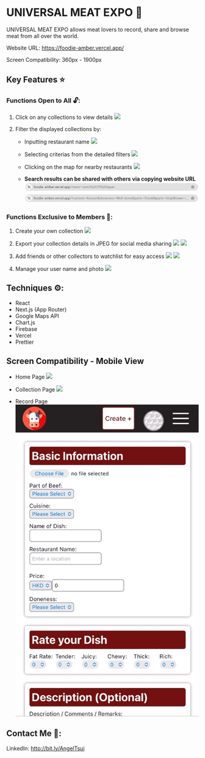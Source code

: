 # UNIVERSAL MEAT EXPO 🥩

UNIVERSAL MEAT EXPO allows meat lovers to record, share and browse meat from all over the world.

Website URL: https://foodie-amber.vercel.app/

Screen Compatibility: 360px - 1900px

## Key Features ⭐

### Functions Open to All 🔓:

1. Click on any collections to view details
   <img src="public\README\HomePage.gif">

2. Filter the displayed collections by:

   - Inputting restaurant name
     <img src="public\README\NameSearch.gif">
   - Selecting criterias from the detailed filters
     <img src="public\README\Filter.gif">

   - Clicking on the map for nearby restaurants
     <img src="public\README\MapSearch.gif">

   - **Search results can be shared with others via copying website URL**
     <img src="public\README\NameSearchQS.png">
     <img src="public\README\FilterQS.png">

### Functions Exclusive to Members 🔐:

1. Create your own collection
   <img src="public\README\CreateCollection.gif">

2. Export your collection details in JPEG for social media sharing
   <img src="public\README\ExportInRecord.gif">
   <img src="public\README\ExportInCollection.gif">

3. Add friends or other collectors to watchlist for easy access
   <img src="public\README\AddFriend.gif">
   <img src="public\README\AddCollectors.gif">

4. Manage your user name and photo
   <img src="public\README\ManageProfile.gif">

## Techniques ⚙️:

- React
- Next.js (App Router)
- Google Maps API
- Chart.js
- Firebase
- Vercel
- Prettier

## Screen Compatibility - Mobile View

- Home Page
  <img src="public\README\HomeFilterMobile.gif">

- Collection Page
  <img src="public\README\CollectionPage.gif">

- Record Page
  <img src="public\README\RecordPageMobile.gif">

## Contact Me 📩:

LinkedIn: http://bit.ly/AngelTsui

